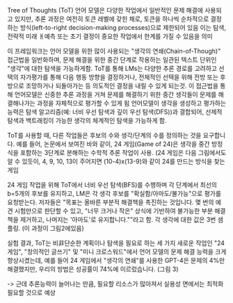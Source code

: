   Tree of Thoughts (ToT)
  언어 모델은 다양한 작업에서 일반적인 문제 해결에 사용되고 있지만, 추론 과정은 여전히 토큰 레벨에 갖힌 채로, 토큰을 하나씩 순차적으로 결정하는 방식(left-to-right decision-making processes)으로 제한되어 있음
  이는 탐색, 전략적 미래 ㅐ예측 또는 초기 결정이 중요한 작업에서 한계를 가질 수 있음을 의미
  
  이 프레임워크는 언어 모델을 위한 많이 사용되는 "생각의 연쇄(Chain-of-Though)" 접근법을 일반화하며, 문제 해결을 위한 중간 단계로 작용하는 일관된 텍스트 단위인 "생각"에 대한 탐색을 가능하게함.
  ToT를 통해 LMs는 다양한 추론 경로를 고려하고 선택의 자가평가를 통해 다음 행동 방향을 결정하거나, 전체적인 선택을 위해 전방 또는 후방으로 조망하거나 되돌아가는 등 의도적인 결정을 내릴 수 있게 되는것.
  이 접근법을 통해 언어모델은 신중한 추론 과정을 거쳐 문제를 해결하기 위한 중간 생각들이 문제를 해결해나가는 과정을 자체적으로 평가할 수 있게 됨
  언어모델이 생각을 생성하고 평가하는 능력은 탐색 알고리즘(예: 너비 우선 탐색과 깊이 우선 탐색(DFS))과 결합되어, 선제적 탐색과 백트래킹이 가능한 생각의 체계적인 탐색을 가능하게 함.
  
  ToT를 사용할 때, 다른 작업들은 후보의 수와 생각/단계의 수를 정의하는 것을 요구합니다.
  예를 들어, 논문에서 보여진 바와 같이, 24 게임(Game of 24)은 생각을 중간 방정식을 포함하는 3단계로 분해하는 수학적 추론 작업이 사용.
  (24 게임은 다음 그림에서도 알 수 있듯이, 4, 9, 10, 13이 주어지면 (10-4)x(13-9)와 같이 24를 만드는 방식을 찾는 게임
  
  24 게임 작업을 위해 ToT에서 너비 우선 탐색(BFS)를 수행하며 각 단계에서 최선의 b=5개의 후보를 유지하고, LM은 각 생각 후보를 "확실함/아마도/불가능"으로 평가를 요청받는다.
  저자들은 "목표는 올바른 부분적 해결책을 촉진하는 것입니다. 몇 번의 예견 시험만으로 판단할 수 있고, "너무 크거나 작은" 상식에 기반하여 불가능한 부분 해결책을 제거하고, 나머지는 '아마도'로 유지합니다.""라고 함.
  각 생각에 대한 값은 3번 샘플링. (이 과정이 그림2에있음)
  
  실험 결과, ToT는 비非단순한 계획이나 탐색을 필요로 하는 세 가지 새로운 작업인 "24 게임", "창의적인 글쓰기" 및 "미니 크로스워드"에서 언어 모델의 문제 해결 능력을 크게 향상시켰는데,
  예를 들어 24 게임에서 "생각의 연쇄"를 사용한 GPT-4은 문제의 4%만 해결했지만, 우리의 방법은 성공률이 74%에 이르렀습니다. (그림 3)
  
  -> 근데 추론능력이 늘어나는 만큼, 필요할 리소스가 많아져서 실용성 면에서는 최적화 필요할 것으로 예상
